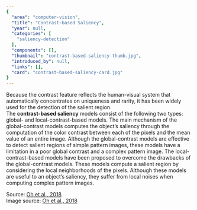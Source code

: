 ```yaml
---
{
  "area": "computer-vision",
  "title": "Contrast-based Saliency",
  "year": null,
  "categories": [
    "saliency-detection"
  ],
  "components": [],
  "thumbnail": "contrast-based-saliency-thumb.jpg",
  "introduced_by": null,
  "links": [],
  "card": "contrast-based-saliency-card.jpg"
}
---
```

Because the contrast feature reflects the human-visual system that automatically concentrates on uniqueness and rarity, it has been widely used for the detection of the salient region.  
The **contrast-based saliency** models consist of the following two types: global- and local-contrast-based models. The main mechanism of the global-contrast models computes the object’s saliency through the computation of the color contrast between each of the pixels and the mean value of an entire image. Although the global-contrast models are effective to detect salient regions of simple pattern images, these models have a limitation in a poor global contrast and a complex pattern image. The local-contrast-based models have been proposed to overcome the drawbacks of the global-contrast models. These models compute a salient region by considering the local neighborhoods of the pixels. Although these models are useful to an object’s saliency, they suffer from local noises when computing complex pattern images.  

Source: [Oh et al., 2018](https://www.spiedigitallibrary.org/journals/journal-of-electronic-imaging/volume-27/issue-05/051204/Visual-saliency-region-detection-by-combination-of-soft--and/10.1117/1.JEI.27.5.051204.full?SSO=1)  
Image source: [Oh et al., 2018](https://www.spiedigitallibrary.org/journals/journal-of-electronic-imaging/volume-27/issue-05/051204/Visual-saliency-region-detection-by-combination-of-soft--and/10.1117/1.JEI.27.5.051204.full?SSO=1)  

